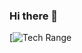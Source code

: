 ### Hi there 👋

<!--
**shubham-wawale/shubham-wawale** is a ✨ _special_ ✨ repository because its `README.md` (this file) appears on your GitHub profile.

Here are some ideas to get you started:

- 🔭 I’m currently working on ...
- 🌱 I’m currently learning ...
- 👯 I’m looking to collaborate on ...
- 🤔 I’m looking for help with ...
- 💬 Ask me about ...
- 📫 How to reach me: ...
- 😄 Pronouns: ...
- ⚡ Fun fact: ...
-->
[![Tech Range](https://github-readme-tech-stack.vercel.app/api/cards?title=Tech+Range&titleAlign=center&fontFamily=JetBrains+Mono&lineCount=1&theme=discord&bg=%23202226&badge=%232f3137&border=%232f3137&titleColor=%235865f2&line3=React%2CReact%2Cacaaaa%3BExpress%2Cexpress%2Ca8a8a8%3Bnode.js%2Cnode.js%2Cfdfdfd%3Bmongodb%2Cmongo%2Cfdfdfd%3Bflask%2CFlask%2Cfdfdfd%3BMysql%2Cmysql%2Cfdfdfd%3Bjavascript%2Cjavascript%2Cfdfdfd%3Bjava%2Cjava%2Cfdfdfd%3Bpython%2Cpython%2Cfdfdfd%3Bsql%2Csql%2Cfdfdfd%3BHTML%2Chtml%2Cfdfdfd%3Bcss%2Ccss%2Cfdfdfd%3Bjest%2Cjest%2Cfdfdfd%3Bgit%2Cgit%2Cfdfdfd%3Bdocker%2Cdocker%2Cfdfdfd%3Bkubernetes%2Ckubernetes%2Cfdfdfd%3Bamazon+web+services%2Caws%2Cfdfdfd%3Bsass%2Csass%2Cfdfdfd%3B)
